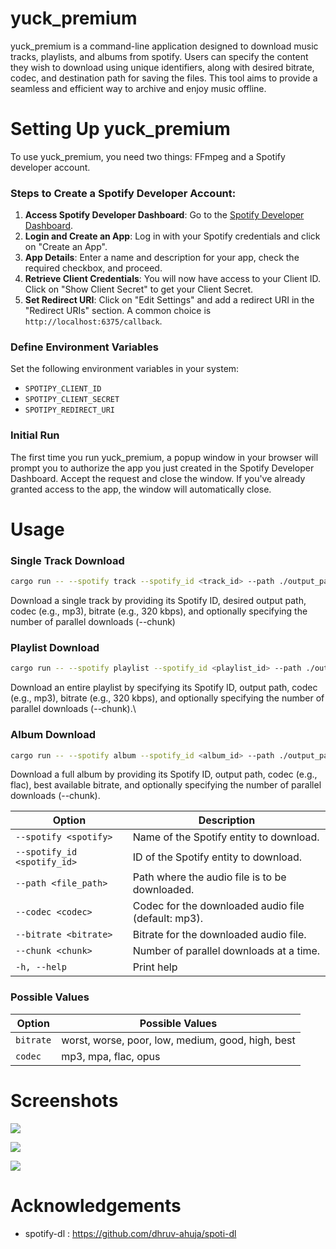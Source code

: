 # yuck_premium

yuck_premium is a command-line application designed to download music tracks, playlists, and albums from spotify. Users can specify the content they wish to download using unique identifiers, along with desired bitrate, codec, and destination path for saving the files. This tool aims to provide a seamless and efficient way to archive and enjoy music offline.

# Setting Up yuck_premium

To use yuck_premium, you need two things: FFmpeg and a Spotify developer account.

### Steps to Create a Spotify Developer Account:

1. **Access Spotify Developer Dashboard**: Go to the [Spotify Developer Dashboard](https://developer.spotify.com/dashboard/).
2. **Login and Create an App**: Log in with your Spotify credentials and click on "Create an App".
3. **App Details**: Enter a name and description for your app, check the required checkbox, and proceed.
4. **Retrieve Client Credentials**: You will now have access to your Client ID. Click on "Show Client Secret" to get your Client Secret.
5. **Set Redirect URI**: Click on "Edit Settings" and add a redirect URI in the "Redirect URIs" section. A common choice is `http://localhost:6375/callback`.

### Define Environment Variables

Set the following environment variables in your system:

- `SPOTIPY_CLIENT_ID`
- `SPOTIPY_CLIENT_SECRET`
- `SPOTIPY_REDIRECT_URI`

### Initial Run

The first time you run yuck_premium, a popup window in your browser will prompt you to authorize the app you just created in the Spotify Developer Dashboard. Accept the request and close the window. If you've already granted access to the app, the window will automatically close.

# Usage

### Single Track Download

```sh
cargo run -- --spotify track --spotify_id <track_id> --path ./output_path --codec mp3 --bitrate 320 --chunk 1
```

Download a single track by providing its Spotify ID, desired output path, codec (e.g., mp3), bitrate (e.g., 320 kbps), and optionally specifying the number of parallel downloads (--chunk)

### Playlist Download

```sh
cargo run -- --spotify playlist --spotify_id <playlist_id> --path ./output_path --codec mp3 --bitrate 320 --chunk 4
```

Download an entire playlist by specifying its Spotify ID, output path, codec (e.g., mp3), bitrate (e.g., 320 kbps), and optionally specifying the number of parallel downloads (--chunk).\

### Album Download

```sh
cargo run -- --spotify album --spotify_id <album_id> --path ./output_path --codec flac --bitrate best --chunk 2
```

Download a full album by providing its Spotify ID, output path, codec (e.g., flac), best available bitrate, and optionally specifying the number of parallel downloads (--chunk).

| Option                        | Description                                         |
| ----------------------------- | --------------------------------------------------- |
| `--spotify <spotify>`       | Name of the Spotify entity to download.             |
| `--spotify_id <spotify_id>` | ID of the Spotify entity to download.               |
| `--path <file_path>`        | Path where the audio file is to be downloaded.      |
| `--codec <codec>`           | Codec for the downloaded audio file (default: mp3). |
| `--bitrate <bitrate>`       | Bitrate for the downloaded audio file.              |
| `--chunk <chunk>`           | Number of parallel downloads at a time.             |
| `-h, --help`                | Print help                                          |

### Possible Values

| Option      | Possible Values                                   |
| ----------- | ------------------------------------------------- |
| `bitrate` | worst, worse, poor, low, medium, good, high, best |
| `codec`   | mp3, mpa, flac, opus                              |

# Screenshots

![](assets/image101.png)

![](assets/image202.png)

![](assets/image303.png)

# Acknowledgements

- spotify-dl : https://github.com/dhruv-ahuja/spoti-dl
